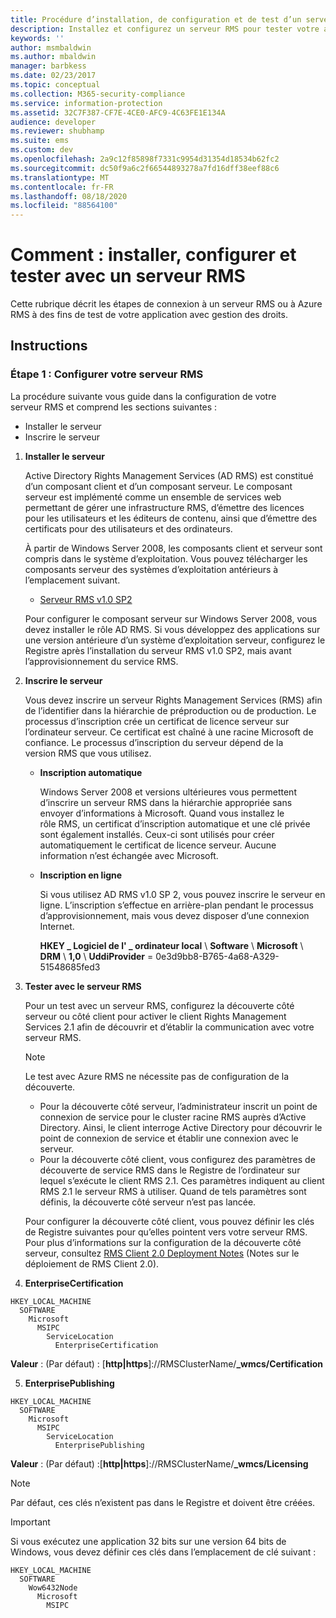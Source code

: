 ```yaml
---
title: Procédure d’installation, de configuration et de test d’un serveur RMS | Azure RMS
description: Installez et configurez un serveur RMS pour tester votre application avec gestion des droits.
keywords: ''
author: msmbaldwin
ms.author: mbaldwin
manager: barbkess
ms.date: 02/23/2017
ms.topic: conceptual
ms.collection: M365-security-compliance
ms.service: information-protection
ms.assetid: 32C7F387-CF7E-4CE0-AFC9-4C63FE1E134A
audience: developer
ms.reviewer: shubhamp
ms.suite: ems
ms.custom: dev
ms.openlocfilehash: 2a9c12f85898f7331c9954d31354d18534b62fc2
ms.sourcegitcommit: dc50f9a6c2f66544893278a7fd16dff38eef88c6
ms.translationtype: MT
ms.contentlocale: fr-FR
ms.lasthandoff: 08/18/2020
ms.locfileid: "88564100"
---
```

# <a name="how-to-install-configure-and-test-with-an-rms-server"></a>Comment : installer, configurer et tester avec un serveur RMS

Cette rubrique décrit les étapes de connexion à un serveur RMS ou à Azure RMS à des fins de test de votre application avec gestion des droits.
 
## <a name="instructions"></a>Instructions

### <a name="step-1-setup-your-rms-server"></a>Étape 1 : Configurer votre serveur RMS

La procédure suivante vous guide dans la configuration de votre serveur RMS et comprend les sections suivantes :

-   Installer le serveur
-   Inscrire le serveur

1. **Installer le serveur**

   Active Directory Rights Management Services (AD RMS) est constitué d’un composant client et d’un composant serveur. Le composant serveur est implémenté comme un ensemble de services web permettant de gérer une infrastructure RMS, d’émettre des licences pour les utilisateurs et les éditeurs de contenu, ainsi que d’émettre des certificats pour des utilisateurs et des ordinateurs.

   À partir de Windows Server 2008, les composants client et serveur sont compris dans le système d’exploitation. Vous pouvez télécharger les composants serveur des systèmes d’exploitation antérieurs à l’emplacement suivant.

   -   [Serveur RMS v1.0 SP2](https://go.microsoft.com/fwlink/p/?linkid=73722)

   Pour configurer le composant serveur sur Windows Server 2008, vous devez installer le rôle AD RMS. Si vous développez des applications sur une version antérieure d’un système d’exploitation serveur, configurez le Registre après l’installation du serveur RMS v1.0 SP2, mais avant l’approvisionnement du service RMS.

2. **Inscrire le serveur**

   Vous devez inscrire un serveur Rights Management Services (RMS) afin de l’identifier dans la hiérarchie de préproduction ou de production. Le processus d’inscription crée un certificat de licence serveur sur l’ordinateur serveur. Ce certificat est chaîné à une racine Microsoft de confiance. Le processus d’inscription du serveur dépend de la version RMS que vous utilisez.

   -   **Inscription automatique**

       Windows Server 2008 et versions ultérieures vous permettent d’inscrire un serveur RMS dans la hiérarchie appropriée sans envoyer d’informations à Microsoft. Quand vous installez le rôle RMS, un certificat d’inscription automatique et une clé privée sont également installés. Ceux-ci sont utilisés pour créer automatiquement le certificat de licence serveur. Aucune information n’est échangée avec Microsoft.

   -   **Inscription en ligne**

       Si vous utilisez AD RMS v1.0 SP 2, vous pouvez inscrire le serveur en ligne. L’inscription s’effectue en arrière-plan pendant le processus d’approvisionnement, mais vous devez disposer d’une connexion Internet.

       **HKEY \_ Logiciel de l' \_ ordinateur local** \\ **Software** \\ **Microsoft** \\ **DRM** \\ **1,0** \\ **UddiProvider** = 0e3d9bb8-B765-4a68-A329-51548685fed3

3. **Tester avec le serveur RMS**

    Pour un test avec un serveur RMS, configurez la découverte côté serveur ou côté client pour activer le client Rights Management Services 2.1 afin de découvrir et d’établir la communication avec votre serveur RMS.

    > [!Note]
    > Le test avec Azure RMS ne nécessite pas de configuration de la découverte.

   - Pour la découverte côté serveur, l’administrateur inscrit un point de connexion de service pour le cluster racine RMS auprès d’Active Directory. Ainsi, le client interroge Active Directory pour découvrir le point de connexion de service et établir une connexion avec le serveur.
   - Pour la découverte côté client, vous configurez des paramètres de découverte de service RMS dans le Registre de l’ordinateur sur lequel s’exécute le client RMS 2.1. Ces paramètres indiquent au client RMS 2.1 le serveur RMS à utiliser. Quand de tels paramètres sont définis, la découverte côté serveur n’est pas lancée.

   Pour configurer la découverte côté client, vous pouvez définir les clés de Registre suivantes pour qu’elles pointent vers votre serveur RMS. Pour plus d’informations sur la configuration de la découverte côté serveur, consultez [RMS Client 2.0 Deployment Notes](https://technet.microsoft.com/library/jj159267(WS.10).aspx) (Notes sur le déploiement de RMS Client 2.0).

4. **EnterpriseCertification**

  ```console
  HKEY_LOCAL_MACHINE
    SOFTWARE
      Microsoft
        MSIPC
          ServiceLocation
            EnterpriseCertification
  ```

   **Valeur** : (Par défaut) : [**http|https**]://RMSClusterName/**_wmcs/Certification**

5. **EnterprisePublishing**

  ```console
  HKEY_LOCAL_MACHINE
    SOFTWARE
      Microsoft
        MSIPC
          ServiceLocation
            EnterprisePublishing
  ```

   **Valeur** : (Par défaut) :[**http|https**]://RMSClusterName/**_wmcs/Licensing**

> [!NOTE]
> Par défaut, ces clés n’existent pas dans le Registre et doivent être créées.
>
 
> [!IMPORTANT]
> Si vous exécutez une application 32 bits sur une version 64 bits de Windows, vous devez définir ces clés dans l’emplacement de clé suivant :  
>

```console
HKEY_LOCAL_MACHINE  
  SOFTWARE  
    Wow6432Node  
      Microsoft  
        MSIPC  
```
